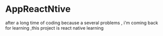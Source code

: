 # AppReactNtive
after a long time of coding because a several problems , i'm coming back for learning ,this project is react native learning
